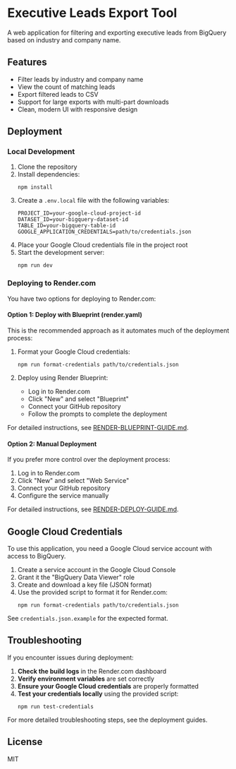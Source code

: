 # Executive Leads Export Tool

A web application for filtering and exporting executive leads from BigQuery based on industry and company name.

## Features

- Filter leads by industry and company name
- View the count of matching leads
- Export filtered leads to CSV
- Support for large exports with multi-part downloads
- Clean, modern UI with responsive design

## Deployment

### Local Development

1. Clone the repository
2. Install dependencies:
   ```
   npm install
   ```
3. Create a `.env.local` file with the following variables:
   ```
   PROJECT_ID=your-google-cloud-project-id
   DATASET_ID=your-bigquery-dataset-id
   TABLE_ID=your-bigquery-table-id
   GOOGLE_APPLICATION_CREDENTIALS=path/to/credentials.json
   ```
4. Place your Google Cloud credentials file in the project root
5. Start the development server:
   ```
   npm run dev
   ```

### Deploying to Render.com

You have two options for deploying to Render.com:

#### Option 1: Deploy with Blueprint (render.yaml)

This is the recommended approach as it automates much of the deployment process:

1. Format your Google Cloud credentials:
   ```
   npm run format-credentials path/to/credentials.json
   ```

2. Deploy using Render Blueprint:
   - Log in to Render.com
   - Click "New" and select "Blueprint"
   - Connect your GitHub repository
   - Follow the prompts to complete the deployment

For detailed instructions, see [RENDER-BLUEPRINT-GUIDE.md](RENDER-BLUEPRINT-GUIDE.md).

#### Option 2: Manual Deployment

If you prefer more control over the deployment process:

1. Log in to Render.com
2. Click "New" and select "Web Service"
3. Connect your GitHub repository
4. Configure the service manually

For detailed instructions, see [RENDER-DEPLOY-GUIDE.md](RENDER-DEPLOY-GUIDE.md).

## Google Cloud Credentials

To use this application, you need a Google Cloud service account with access to BigQuery. 

1. Create a service account in the Google Cloud Console
2. Grant it the "BigQuery Data Viewer" role
3. Create and download a key file (JSON format)
4. Use the provided script to format it for Render.com:
   ```
   npm run format-credentials path/to/credentials.json
   ```

See `credentials.json.example` for the expected format.

## Troubleshooting

If you encounter issues during deployment:

1. **Check the build logs** in the Render.com dashboard
2. **Verify environment variables** are set correctly
3. **Ensure your Google Cloud credentials** are properly formatted
4. **Test your credentials locally** using the provided script:
   ```
   npm run test-credentials
   ```

For more detailed troubleshooting steps, see the deployment guides.

## License

MIT